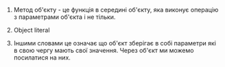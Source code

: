 1. Метод об'єкту - це функція в середині об'єкту, яка виконує операцію з параметрами об'єкта і не тільки.

2. Object literal

3. Іншими словами це означає що об'єкт зберігає в собі параметри які в свою чергу мають свої значення. Через об'єкт ми можемо посилатися на них.
